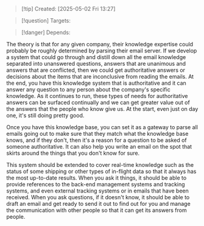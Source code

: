 
>[!tip] Created: [2025-05-02 Fri 13:27]

>[!question] Targets: 

>[!danger] Depends: 

The theory is that for any given company, their knowledge expertise could probably be roughly determined by parsing their email server. If we develop a system that could go through and distill down all the email knowledge separated into unanswered questions, answers that are unanimous and answers that are conflicted, then we could get authoritative answers or decisions about the items that are inconclusive from reading the emails. At the end, you have this knowledge system that is authoritative and it can answer any question to any person about the company's specific knowledge. As it continues to run, these types of needs for authoritative answers can be surfaced continually and we can get greater value out of the answers that the people who know give us. At the start, even just on day one, it's still doing pretty good.

Once you have this knowledge base, you can set it as a gateway to parse all emails going out to make sure that they match what the knowledge base knows, and if they don't, then it's a reason for a question to be asked of someone authoritative. It can also help you write an email on the spot that skirts around the things that you don't know for sure.

This system should be extended to cover real-time knowledge such as the status of some shipping or other types of in-flight data so that it always has the most up-to-date results. When you ask it things, it should be able to provide references to the back-end management systems and tracking systems, and even external tracking systems or in emails that have been received. When you ask questions, if it doesn't know, it should be able to draft an email and get ready to send it out to find out for you and manage the communication with other people so that it can get its answers from people. 